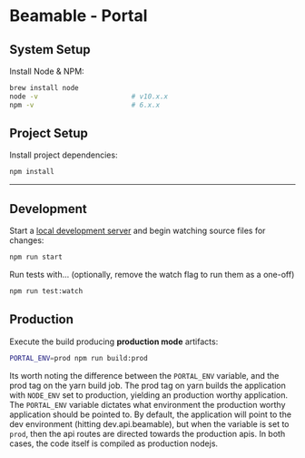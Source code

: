# Beamable - Portal

## System Setup

Install Node & NPM:
```sh
brew install node
node -v                       # v10.x.x
npm -v                        # 6.x.x
```


## Project Setup

Install project dependencies:
```sh
npm install
```
<hr>

## Development

Start a [local development server](http://localhost:10001) and begin watching source files for changes:
```sh
npm run start
```

Run tests with... (optionally, remove the watch flag to run them as a one-off)
```sh
npm run test:watch
```

## Production

Execute the build producing **production mode** artifacts:
```sh
PORTAL_ENV=prod npm run build:prod
```

Its worth noting the difference between the `PORTAL_ENV` variable, and the prod tag on the yarn build job. The prod tag on yarn builds the application with `NODE_ENV` set to production, yielding an production worthy application. The `PORTAL_ENV` variable dictates what environment the production worthy application should be pointed to. By default, the application will point to the dev environment (hitting dev.api.beamable), but when the variable is set to `prod`, then the api routes are directed towards the production apis. In both cases, the code itself is compiled as production nodejs. 
